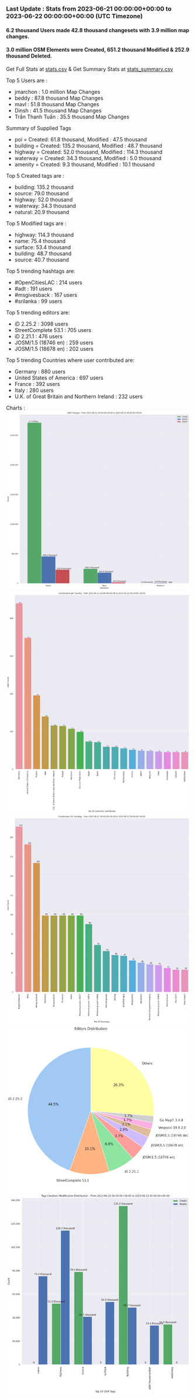 ### Last Update : Stats from 2023-06-21 00:00:00+00:00 to 2023-06-22 00:00:00+00:00 (UTC Timezone)

#### 6.2 thousand Users made 42.8 thousand changesets with 3.9 million map changes.
#### 3.0 million OSM Elements were Created, 651.2 thousand Modified & 252.9 thousand Deleted.
Get Full Stats at [stats.csv](/stats/Global/Daily/stats.csv)
 & Get Summary Stats at [stats_summary.csv](/stats/Global/Daily/stats_summary.csv)

Top 5 Users are : 
- jmarchon : 1.0 million Map Changes
- beddy : 87.8 thousand Map Changes
- mavl : 51.8 thousand Map Changes
- Dinsh : 41.5 thousand Map Changes
- Trần Thanh Tuấn : 35.5 thousand Map Changes

Summary of Supplied Tags
- poi = Created: 61.8 thousand, Modified : 47.5 thousand
- building = Created: 135.2 thousand, Modified : 48.7 thousand
- highway = Created: 52.0 thousand, Modified : 114.3 thousand
- waterway = Created: 34.3 thousand, Modified : 5.0 thousand
- amenity = Created: 9.3 thousand, Modified : 10.1 thousand


Top 5 Created tags are :
- building: 135.2 thousand
- source: 79.0 thousand
- highway: 52.0 thousand
- waterway: 34.3 thousand
- natural: 20.9 thousand


Top 5 Modified tags are :
- highway: 114.3 thousand
- name: 75.4 thousand
- surface: 53.4 thousand
- building: 48.7 thousand
- source: 40.7 thousand


Top 5 trending hashtags are:
- #OpenCitiesLAC : 214 users
- #adt : 191 users
- #msgivesback : 167 users
- #srilanka : 99 users


Top 5 trending editors are:
- iD 2.25.2 : 3098 users
- StreetComplete 53.1 : 705 users
- iD 2.21.1 : 476 users
- JOSM/1.5 (18746 en) : 259 users
- JOSM/1.5 (18678 en) : 202 users


Top 5 trending Countries where user contributed are:
- Germany : 880 users
- United States of America : 697 users
- France : 392 users
- Italy : 280 users
- U.K. of Great Britain and Northern Ireland : 232 users


 Charts : 
![Alt text](./stats_osm_changes.png) 
![Alt text](./stats_users_per_country.png) 
![Alt text](./stats_users_per_hashtag.png) 
![Alt text](./stats_editors_pie_chart.png) 
![Alt text](./stats_tags.png) 
